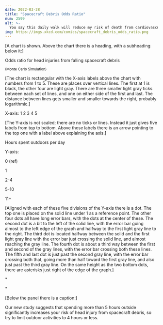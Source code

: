 ```yaml
---
date: 2022-03-28
title: "Spacecraft Debris Odds Ratio"
num: 2599
alt: >-
  You say this daily walk will reduce my risk of death from cardiovascular disease by 30%, but also increase my risk of death by bear attack by 300%? That's a 280% increased! I'm not a sucker; I'm staying inside.
img: https://imgs.xkcd.com/comics/spacecraft_debris_odds_ratio.png
---
```

[A chart is shown. Above the chart there is a heading, with a subheading below it:]

Odds ratio for head injuries from falling spacecraft debris

<small>(Monte Carlo Simulation)</small>

[The chart is rectangular with the X-axis labels above the chart with numbers from 1 to 5. These are places over vertical lines. The first at 1 is black, the other four are light gray. There are three smaller light gray ticks between each set of lines, and one on either side of the first and last. The distance between lines gets smaller and smaller towards the right, probably logarithmic.]

X-axis: 1 2 3 4 5

[The Y-axis is not scaled; there are no ticks or lines. Instead it just gives five labels from top to bottom. Above those labels there is an arrow pointing to the top one with a label above explaining the axis.]

Hours spent outdoors per day

Y-axis:

0 (ref)

1

2-4

5-10

11+

[Aligned with each of these five divisions of the Y-axis there is a dot. The top one is placed on the solid line under 1 as a reference point. The other four dots all have long error bars, with the dots at the center of these. The second dot is a bit to the left of the solid line, with the error bar going almost to the left edge of the graph and halfway to the first light gray line to the right. The third dot is located halfway between the solid and the first light gray line with the error bar just crossing the solid line, and almost reaching the gray line. The fourth dot is about a third way between the first and second of the gray lines, with the error bar crossing both these lines. The fifth and last dot is just past the second gray line, with the error bar crossing both that, going more than half toward the first gray line, and also just past the third gray line. On the same height as the two bottom dots, there are asterisks just right of the edge of the graph.]

\*

\*

[Below the panel there is a caption:]

Our new study suggests that spending more than 5 hours outside significantly increases your risk of head injury from spacecraft debris, so try to limit outdoor activities to 4 hours or less.